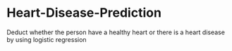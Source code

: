 # Heart-Disease-Prediction
Deduct whether the person have a healthy heart or there is a heart disease by using logistic regression
